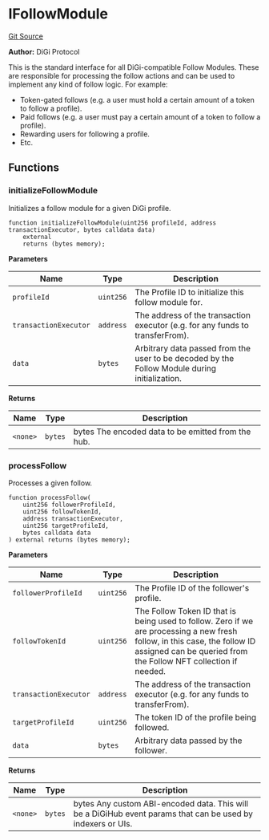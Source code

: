 # IFollowModule
[Git Source](https://github.com/digiv3rse/core-contracts/blob/5454b58664fab805b6888a68ff40915d251f32f3/contracts/interfaces/IFollowModule.sol)

**Author:**
DiGi Protocol

This is the standard interface for all DiGi-compatible Follow Modules.
These are responsible for processing the follow actions and can be used to implement any kind of follow logic.
For example:
- Token-gated follows (e.g. a user must hold a certain amount of a token to follow a profile).
- Paid follows (e.g. a user must pay a certain amount of a token to follow a profile).
- Rewarding users for following a profile.
- Etc.


## Functions
### initializeFollowModule

Initializes a follow module for a given DiGi profile.


```solidity
function initializeFollowModule(uint256 profileId, address transactionExecutor, bytes calldata data)
    external
    returns (bytes memory);
```
**Parameters**

|Name|Type|Description|
|----|----|-----------|
|`profileId`|`uint256`|The Profile ID to initialize this follow module for.|
|`transactionExecutor`|`address`|The address of the transaction executor (e.g. for any funds to transferFrom).|
|`data`|`bytes`|Arbitrary data passed from the user to be decoded by the Follow Module during initialization.|

**Returns**

|Name|Type|Description|
|----|----|-----------|
|`<none>`|`bytes`|bytes The encoded data to be emitted from the hub.|


### processFollow

Processes a given follow.


```solidity
function processFollow(
    uint256 followerProfileId,
    uint256 followTokenId,
    address transactionExecutor,
    uint256 targetProfileId,
    bytes calldata data
) external returns (bytes memory);
```
**Parameters**

|Name|Type|Description|
|----|----|-----------|
|`followerProfileId`|`uint256`|The Profile ID of the follower's profile.|
|`followTokenId`|`uint256`|The Follow Token ID that is being used to follow. Zero if we are processing a new fresh follow, in this case, the follow ID assigned can be queried from the Follow NFT collection if needed.|
|`transactionExecutor`|`address`|The address of the transaction executor (e.g. for any funds to transferFrom).|
|`targetProfileId`|`uint256`|The token ID of the profile being followed.|
|`data`|`bytes`|Arbitrary data passed by the follower.|

**Returns**

|Name|Type|Description|
|----|----|-----------|
|`<none>`|`bytes`|bytes Any custom ABI-encoded data. This will be a DiGiHub event params that can be used by indexers or UIs.|


